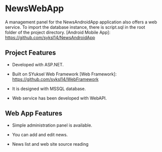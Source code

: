 # NewsWebApp
A management panel for the NewsAndroidApp application also offers a web service.
To import the database instance, there is script.sql in the root folder of the project directory. [Android Mobile App]: https://github.com/syksl14/NewsAndroidApp

## Project Features

- Developed with ASP.NET.

- Built on SYuksel Web Framework [Web Framework]: https://github.com/syksl14/WebFramework

- It is designed with MSSQL database.

- Web service has been developed with WebAPI.

## Web App Features

- Simple administration panel is available.

- You can add and edit news.

- News list and web site source reading
